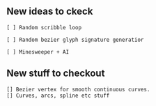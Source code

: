 ## New ideas to ckeck

    [ ] Random scribble loop

    [ ] Random bezier glyph signature generatior

    [ ] Minesweeper + AI


## New stuff to checkout
    [] Bezier vertex for smooth continuous curves.
    [] Curves, arcs, spline etc stuff